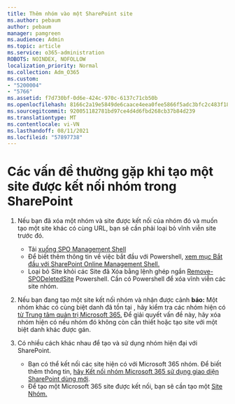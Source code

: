 ```yaml
---
title: Thêm nhóm vào một SharePoint site
ms.author: pebaum
author: pebaum
manager: pamgreen
ms.audience: Admin
ms.topic: article
ms.service: o365-administration
ROBOTS: NOINDEX, NOFOLLOW
localization_priority: Normal
ms.collection: Adm_O365
ms.custom:
- "5200004"
- "5766"
ms.assetid: f7d730bf-0d6e-424c-970c-6137c71cb50b
ms.openlocfilehash: 8166c2a19e5849de6caace4eea0fee5866f5adc3bfc2c483f18fc788c1bf2fa9
ms.sourcegitcommit: 920051182781bd97ce4d4d6fbd268cb37b84d239
ms.translationtype: MT
ms.contentlocale: vi-VN
ms.lasthandoff: 08/11/2021
ms.locfileid: "57897738"
---
```

# <a name="common-issues-when-creating-a-group-connected-site-in-sharepoint"></a>Các vấn đề thường gặp khi tạo một site được kết nối nhóm trong SharePoint

1. Nếu bạn đã xóa một nhóm và site được kết nối của nhóm đó và muốn tạo một site khác có cùng URL, bạn sẽ cần phải loại bỏ vĩnh viễn site trước đó.

   - Tải [xuống SPO Management Shell](https://support.office.com/article/introduction-to-the-sharepoint-online-management-shell-c16941c3-19b4-4710-8056-34c034493429)
   - Để biết thêm thông tin về việc bắt đầu với Powershell, [xem mục Bắt đầu với SharePoint Online Management Shell.](https://docs.microsoft.com/powershell/module/sharepoint-online/remove-sposite)
   - Loại bỏ Site khỏi các Site đã Xóa bằng lệnh ghép ngắn [Remove-SPODeletedSite](https://docs.microsoft.com/powershell/module/sharepoint-online/remove-sposite?view=sharepoint-ps) Powershell. Cần có Powershell để xóa vĩnh viễn các site nhóm.

1. Nếu bạn đang tạo một site kết nối nhóm và nhận được cảnh **báo:** Một nhóm khác có cùng biệt danh đã tồn tại , hãy kiểm tra các nhóm hiện có [từ Trung tâm quản trị Microsoft 365.](https://admin.microsoft.com/AdminPortal/Home#/groups) Để giải quyết vấn đề này, hãy xóa nhóm hiện có nếu nhóm đó không còn cần thiết hoặc tạo site với một biệt danh khác được gán.

1. Có nhiều cách khác nhau để tạo và sử dụng nhóm hiện đại với SharePoint.

   - Bạn có thể kết nối các site hiện có với Microsoft 365 nhóm. Để biết thêm thông tin, [hãy Kết nối nhóm Microsoft 365 sử dụng giao diện SharePoint dùng mới](https://docs.microsoft.com/sharepoint/dev/transform/modernize-connect-to-office365-group#connect-an-office-365-group-using-the-sharepoint-user-interface).
   - Để tạo một Microsoft 365 site được kết nối, bạn sẽ cần tạo một [Site Nhóm.](https://admin.microsoft.com/sharepoint)

